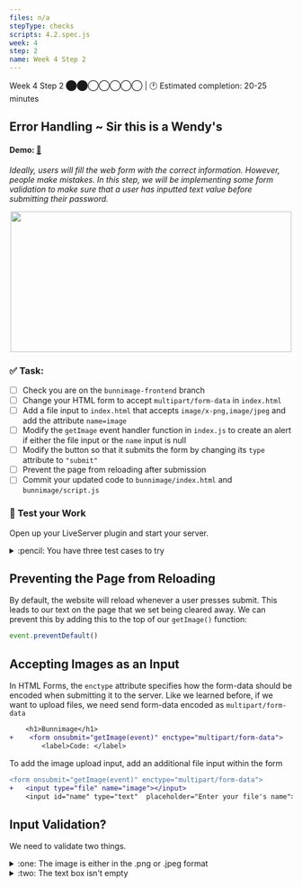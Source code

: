 ```yaml
---
files: n/a
stepType: checks
scripts: 4.2.spec.js
week: 4
step: 2
name: Week 4 Step 2
---
```

Week 4 Step 2 ⬤⬤◯◯◯◯◯ | 🕐 Estimated completion: 20-25 minutes

## Error Handling ~ Sir this is a Wendy's
#### Demo: [🐰](https://week4step2.emilychen10.repl.co)
*Ideally, users will fill the web form with the correct information. However, people make mistakes. In this step, we will be implementing some form validation to make sure that a user has inputted text value before submitting their password.*

<p align="center">
   <img src="https://user-images.githubusercontent.com/69332964/121591591-ad89c080-ca07-11eb-9174-4b597ad4134f.png" width="500" height="250" />
</p>

### ✅  Task:
- [ ] Check you are on the `bunnimage-frontend` branch 
- [ ] Change your HTML form to accept `multipart/form-data` in `index.html`
- [ ] Add a file input to `index.html` that accepts `image/x-png,image/jpeg` and add the attribute `name=image`
- [ ] Modify the `getImage` event handler function in `index.js` to create an alert if either the file input or the `name` input is null
- [ ] Modify the button so that it submits the form by changing its `type` attribute to `"submit"`
- [ ] Prevent the page from reloading after submission
- [ ] Commit your updated code to `bunnimage/index.html` and `bunnimage/script.js`

### 🚧 Test your Work
Open up your LiveServer plugin and start your server.

<details>
<summary>:pencil: You have three test cases to try</summary>
  </br>

1. **The "correct" way**: Submit both a file and text. Check that you receive "Thanks!"
2. **The "unexpected" way (file)**: Submit a file that is not png or jpeg. Does it work?
3. **The "unexpected" way (text input)**: Try submitting without entering a username. You should get an alert box that says "No name error."
  <br><br/>
</details>

## Preventing the Page from Reloading
By default, the website will reload whenever a user presses submit. This leads to our text on the page that we set being cleared away. We can prevent this by adding this to the top of our `getImage()` function:
```js
event.preventDefault()
```


## Accepting Images as an Input
In HTML Forms, the `enctype` attribute specifies how the form-data should be encoded when submitting it to the server. Like we learned before, if we want to upload files, we need send form-data encoded as `multipart/form-data`

```diff
    <h1>Bunnimage</h1>
+    <form onsubmit="getImage(event)" enctype="multipart/form-data">
        <label>Code: </label>
```

To add the image upload input, add an additional file input within the form

```diff 
<form onsubmit="getImage(event)" enctype="multipart/form-data">
+   <input type="file" name="image"></input>
    <input id="name" type="text"  placeholder="Enter your file's name">
```

## Input Validation?
We need to validate two things. 

<details>
<summary> :one: The image is either in the .png or .jpeg format</summary>
  </br>

The HTML `<input>` accept Attribute specifies a filter for what file types the user can pick from the file input dialog box. The accept attribute can only be used with <input type="file">.

```diff 
<form onsubmit="getImage(event)" enctype="multipart/form-data">
+   <input type="file"  accept="image/x-png,image/jpeg" name="image"></input>
    <input id="name" type="text"  placeholder="Enter your file's name">
```
  <br><br/>
</details>

<details>
<summary> :two: The text box isn't empty</summary>
  </br>

To validate that the name isn't null, check if `document.getElementById("username").value` isn't empty, to change the `output` div to "Thanks!", or display an `alert("No name error.")`

> :bulb: **Hint**: Use your JavaScript conditional skills!
  <br><br/>
</details>
